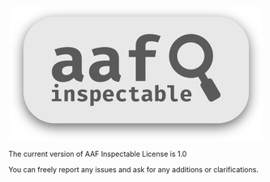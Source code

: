 <div align="center">

![AAF Inspectable License Logo](source/aaf-inspectable-word-logo.png)

</div>

The current version of AAF Inspectable License is 1.0

You can freely report any issues and ask for any additions or clarifications.